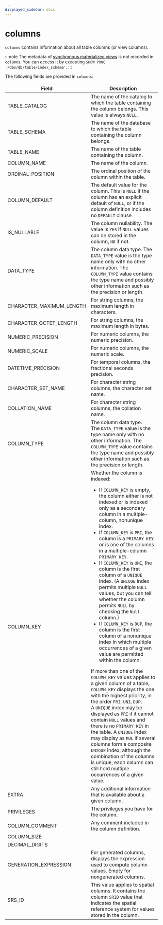 ```yaml
---
displayed_sidebar: docs
---
```


# columns

`columns` contains information about all table columns (or view columns).

:::note
The metadata of [synchronous materialized views](../../using_starrocks/Materialized_view-single_table.md) is not recorded in `columns`. You can access it by executing `SHOW PROC '/dbs/db/table/index_schema'`.
:::

The following fields are provided in `columns`:

| **Field**                | **Description**                                              |
| ------------------------ | ------------------------------------------------------------ |
| TABLE_CATALOG            | The name of the catalog to which the table containing the column belongs. This value is always `NULL`. |
| TABLE_SCHEMA             | The name of the database to which the table containing the column belongs. |
| TABLE_NAME               | The name of the table containing the column.                 |
| COLUMN_NAME              | The name of the column.                                      |
| ORDINAL_POSITION         | The ordinal position of the column within the table.         |
| COLUMN_DEFAULT           | The default value for the column. This is `NULL` if the column has an explicit default of `NULL`, or if the column definition includes no `DEFAULT` clause. |
| IS_NULLABLE              | The column nullability. The value is `YES` if `NULL` values can be stored in the column, `NO` if not. |
| DATA_TYPE                | The column data type. The `DATA_TYPE` value is the type name only with no other information. The `COLUMN_TYPE` value contains the type name and possibly other information such as the precision or length. |
| CHARACTER_MAXIMUM_LENGTH | For string columns, the maximum length in characters.        |
| CHARACTER_OCTET_LENGTH   | For string columns, the maximum length in bytes.             |
| NUMERIC_PRECISION        | For numeric columns, the numeric precision.                  |
| NUMERIC_SCALE            | For numeric columns, the numeric scale.                      |
| DATETIME_PRECISION       | For temporal columns, the fractional seconds precision.      |
| CHARACTER_SET_NAME       | For character string columns, the character set name.        |
| COLLATION_NAME           | For character string columns, the collation name.            |
| COLUMN_TYPE              | The column data type.<br />The `DATA_TYPE` value is the type name only with no other information. The `COLUMN_TYPE` value contains the type name and possibly other information such as the precision or length. |
| COLUMN_KEY               | Whether the column is indexed:<ul><li>If `COLUMN_KEY` is empty, the column either is not indexed or is indexed only as a secondary column in a multiple-column, nonunique index.</li><li>If `COLUMN_KEY` is `PRI`, the column is a `PRIMARY KEY` or is one of the columns in a multiple-column `PRIMARY KEY`.</li><li>If `COLUMN_KEY` is `UNI`, the column is the first column of a `UNIQUE` index. (A `UNIQUE` index permits multiple `NULL` values, but you can tell whether the column permits `NULL` by checking the `Null` column.)</li><li>If `COLUMN_KEY` is `DUP`, the column is the first column of a nonunique index in which multiple occurrences of a given value are permitted within the column.</li></ul>If more than one of the `COLUMN_KEY` values applies to a given column of a table, `COLUMN_KEY` displays the one with the highest priority, in the order `PRI`, `UNI`, `DUP`.<br />A `UNIQUE` index may be displayed as `PRI` if it cannot contain `NULL` values and there is no `PRIMARY KEY` in the table. A `UNIQUE` index may display as `MUL` if several columns form a composite `UNIQUE` index; although the combination of the columns is unique, each column can still hold multiple occurrences of a given value. |
| EXTRA                    | Any additional information that is available about a given column. |
| PRIVILEGES               | The privileges you have for the column.                      |
| COLUMN_COMMENT           | Any comment included in the column definition.               |
| COLUMN_SIZE              |                                                              |
| DECIMAL_DIGITS           |                                                              |
| GENERATION_EXPRESSION    | For generated columns, displays the expression used to compute column values. Empty for nongenerated columns. |
| SRS_ID                   | This value applies to spatial columns. It contains the column `SRID` value that indicates the spatial reference system for values stored in the column. |
